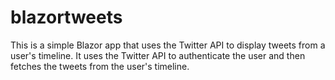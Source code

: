 # blazortweets

This is a simple Blazor app that uses the Twitter API to display tweets from a user's timeline. It uses the Twitter API to authenticate the user and then fetches the tweets from the user's timeline.